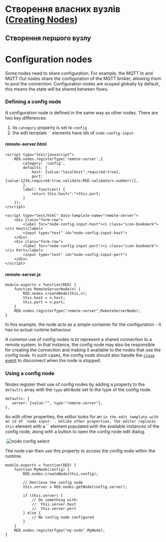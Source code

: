 # Створення власних вузлів ([Creating Nodes](https://nodered.org/docs/creating-nodes/))

## Створення першого вузлу 

# Configuration nodes

Some nodes need to share configuration. For example, the MQTT In and MQTT Out nodes share the configuration of the MQTT broker, allowing them to pool the connection. Configuration nodes are scoped globally by default, this means the state will be shared between flows.

### Defining a config node

A configuration node is defined in the same way as other nodes. There are two key differences:

1. its `category` property is set to `config`
2. the edit template `` elements have ids of `node-config-input-`

#### remote-server.html

```
<script type="text/javascript">
    RED.nodes.registerType('remote-server',{
        category: 'config',
        defaults: {
            host: {value:"localhost",required:true},
            port: {value:1234,required:true,validate:RED.validators.number()},
        },
        label: function() {
            return this.host+":"+this.port;
        }
    });
</script>

<script type="text/html" data-template-name="remote-server">
    <div class="form-row">
        <label for="node-config-input-host"><i class="icon-bookmark"></i> Host</label>
        <input type="text" id="node-config-input-host">
    </div>
    <div class="form-row">
        <label for="node-config-input-port"><i class="icon-bookmark"></i> Port</label>
        <input type="text" id="node-config-input-port">
    </div>
</script>
```

#### remote-server.js

```
module.exports = function(RED) {
    function RemoteServerNode(n) {
        RED.nodes.createNode(this,n);
        this.host = n.host;
        this.port = n.port;
    }
    RED.nodes.registerType("remote-server",RemoteServerNode);
}
```

In this example, the node acts as a simple container for the configuration - it has no actual runtime behaviour.

A common use of config nodes is to represent a shared connection to a remote system. In that instance, the config node may also be responsible for creating the connection and making it available to the nodes that use the config node. In such cases, the config node should also handle the [`close` event](https://nodered.org/docs/creating-nodes/node-js#closing-the-node) to disconnect when the node is stopped.

### Using a config node

Nodes register their use of config nodes by adding a property to the `defaults` array with the `type` attribute set to the type of the config node.

```
defaults: {
   server: {value:"", type:"remote-server"},
},
```

As with other properties, the editor looks for an `` in the edit template with an id of `node-input-`. Unlike other properties, the editor replaces this `` element with a `` element populated with the available instances of the config node, along with a button to open the config node edit dialog.

​    ![node config select](https://nodered.org/docs/creating-nodes/images/node_config_dialog.png)

The node can then use this property to access the config node within the runtime.

```
module.exports = function(RED) {
    function MyNode(config) {
        RED.nodes.createNode(this,config);

        // Retrieve the config node
        this.server = RED.nodes.getNode(config.server);

        if (this.server) {
            // Do something with:
            //  this.server.host
            //  this.server.port
        } else {
            // No config node configured
        }
    }
    RED.nodes.registerType("my-node",MyNode);
}
```